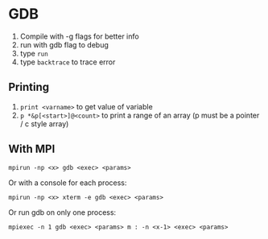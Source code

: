 # GDB

1. Compile with -g flags for better info
2. run with gdb flag to debug
3. type ``run``
4. type ``backtrace`` to trace error

## Printing

1. ``print <varname>`` to get value of variable
2. ```p *&p[<start>]@<count>``` to print a range of an array (p must be a pointer / c style array)

## With MPI

``mpirun -np <x> gdb <exec> <params>``

Or with a console for each process:

``mpirun -np <x> xterm -e gdb <exec> <params>``

Or run gdb on only one process:

``mpiexec -n 1 gdb <exec> <params> m : -n <x-1> <exec> <params>``

